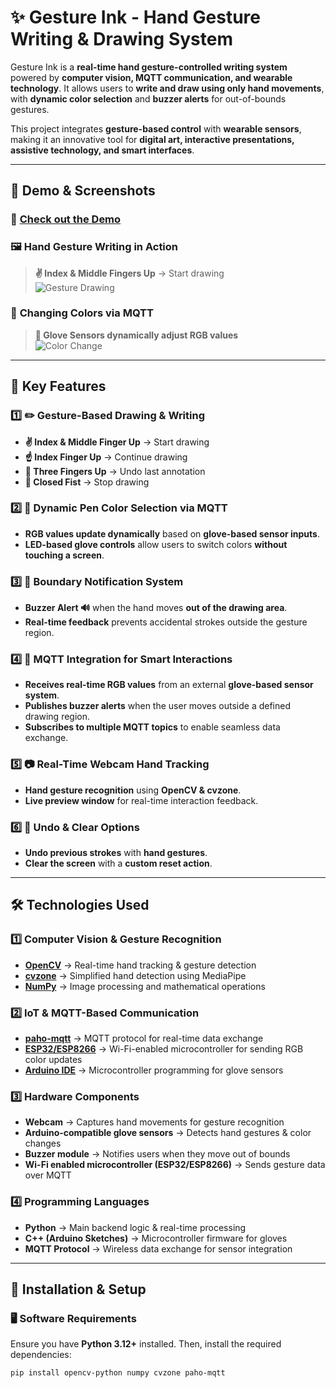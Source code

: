 # ✨ Gesture Ink - Hand Gesture Writing & Drawing System  

Gesture Ink is a **real-time hand gesture-controlled writing system** powered by **computer vision, MQTT communication, and wearable technology**. It allows users to **write and draw using only hand movements**, with **dynamic color selection** and **buzzer alerts** for out-of-bounds gestures.  

This project integrates **gesture-based control** with **wearable sensors**, making it an innovative tool for **digital art, interactive presentations, assistive technology, and smart interfaces**.  

---

## 📸 Demo & Screenshots  

### 🎥 **[Check out the Demo](https://youtu.be/lAq6rWafrmU)**  

### 🖼️ **Hand Gesture Writing in Action**  
> **✌️ Index & Middle Fingers Up** → Start drawing  
![Gesture Drawing](https://github.com/user-attachments/assets/432637c5-4906-4aa1-b9c5-b3850cd591fe)

### 🎨 **Changing Colors via MQTT**  
> **🧤 Glove Sensors dynamically adjust RGB values**  
![Color Change](https://github.com/user-attachments/assets/93cde095-60f9-4f15-bd4d-9df8ed427bb9)  

---

## 🚀 Key Features  

### **1️⃣ ✏️ Gesture-Based Drawing & Writing**  
- **✌️ Index & Middle Finger Up** → Start drawing  
- **☝️ Index Finger Up** → Continue drawing  
- **🤟 Three Fingers Up** → Undo last annotation  
- **🛑 Closed Fist** → Stop drawing  

### **2️⃣ 🌈 Dynamic Pen Color Selection via MQTT**  
- **RGB values update dynamically** based on **glove-based sensor inputs**.  
- **LED-based glove controls** allow users to switch colors **without touching a screen**.  

### **3️⃣ 🎯 Boundary Notification System**  
- **Buzzer Alert 🔊** when the hand moves **out of the drawing area**.  
- **Real-time feedback** prevents accidental strokes outside the gesture region.  

### **4️⃣ 📡 MQTT Integration for Smart Interactions**  
- **Receives real-time RGB values** from an external **glove-based sensor system**.  
- **Publishes buzzer alerts** when the user moves outside a defined drawing region.  
- **Subscribes to multiple MQTT topics** to enable seamless data exchange.  

### **5️⃣ 📷 Real-Time Webcam Hand Tracking**  
- **Hand gesture recognition** using **OpenCV & cvzone**.  
- **Live preview window** for real-time interaction feedback.  

### **6️⃣ 🔄 Undo & Clear Options**  
- **Undo previous strokes** with **hand gestures**.  
- **Clear the screen** with a **custom reset action**.  

---

## 🛠️ Technologies Used  

### **1️⃣ Computer Vision & Gesture Recognition**  
- **[OpenCV](https://opencv.org/)** → Real-time hand tracking & gesture detection  
- **[cvzone](https://github.com/cvzone/cvzone)** → Simplified hand detection using MediaPipe  
- **[NumPy](https://numpy.org/)** → Image processing and mathematical operations  

### **2️⃣ IoT & MQTT-Based Communication**  
- **[paho-mqtt](https://www.eclipse.org/paho/)** → MQTT protocol for real-time data exchange  
- **[ESP32/ESP8266](https://www.espressif.com/)** → Wi-Fi-enabled microcontroller for sending RGB color updates  
- **[Arduino IDE](https://www.arduino.cc/en/software)** → Microcontroller programming for glove sensors  

### **3️⃣ Hardware Components**  
- **Webcam** → Captures hand movements for gesture recognition  
- **Arduino-compatible glove sensors** → Detects hand gestures & color changes  
- **Buzzer module** → Notifies users when they move out of bounds  
- **Wi-Fi enabled microcontroller (ESP32/ESP8266)** → Sends gesture data over MQTT  

### **4️⃣ Programming Languages**  
- **Python** → Main backend logic & real-time processing  
- **C++ (Arduino Sketches)** → Microcontroller firmware for gloves  
- **MQTT Protocol** → Wireless data exchange for sensor integration  

---

## 📃 Installation & Setup  

### **🖥️ Software Requirements**  
Ensure you have **Python 3.12+** installed. Then, install the required dependencies:  

```bash
pip install opencv-python numpy cvzone paho-mqtt
